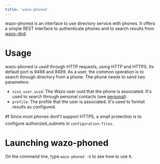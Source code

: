 ```yaml
---
title: 'wazo-phoned'
---
```


wazo-phoned is an interface to use directory service with phones. It
offers a simple REST interface to authenticate phones and to search
results from [wazo-dird](/uc-doc/system/log_files#wazo-dird).

Usage
=====

wazo-phoned is used through HTTP requests, using HTTP and HTTPS. Its
default port is 9498 and 9499. As a user, the common operation is to
search through directory from a phone. The phone needs to send two
parameters:

-   `xivo_user_uuid`: The Wazo user uuid that the phone is
    associated. It's used to search through personal contacts (see
    [personal](/uc-doc/system/wazo-dird/stock_plugins#dird_services_personal)).
-   `profile`: The profile that the user is associated. It's used to
    format results as configured.

#:exclamation: Since most phones dont't support HTTPS, a small protection is to
configure authorized_subnets in `configuration-files`.

Launching wazo-phoned
=====================

On the command line, type `wazo-phoned -h` to see how to use it.
